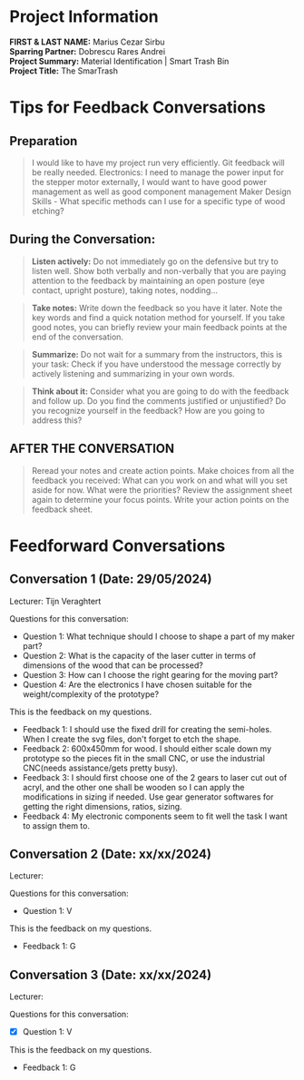 # Project Information

**FIRST & LAST NAME:** Marius Cezar Sirbu  
**Sparring Partner:** Dobrescu Rares Andrei  
**Project Summary:** Material Identification | Smart Trash Bin  
**Project Title:** The SmarTrash

# Tips for Feedback Conversations

## Preparation

> I would like to have my project run very efficiently. Git feedback will be really needed.
> Electronics: I need to manage the power input for the stepper motor externally, I would want to have good power management as well as good component management
> Maker Design Skills - What specific methods can I use for a specific type of wood etching?

## During the Conversation:

> **Listen actively:** Do not immediately go on the defensive but try to listen well. Show both verbally and non-verbally that you are paying attention to the feedback by maintaining an open posture (eye contact, upright posture), taking notes, nodding...

> **Take notes:** Write down the feedback so you have it later. Note the key words and find a quick notation method for yourself. If you take good notes, you can briefly review your main feedback points at the end of the conversation.

> **Summarize:** Do not wait for a summary from the instructors, this is your task: Check if you have understood the message correctly by actively listening and summarizing in your own words.

> **Think about it:** Consider what you are going to do with the feedback and follow up. Do you find the comments justified or unjustified? Do you recognize yourself in the feedback? How are you going to address this?

## AFTER THE CONVERSATION

> Reread your notes and create action points. Make choices from all the feedback you received: What can you work on and what will you set aside for now. What were the priorities? Review the assignment sheet again to determine your focus points. Write your action points on the feedback sheet.

# Feedforward Conversations

## Conversation 1 (Date: 29/05/2024)

Lecturer: Tijn Veraghtert

Questions for this conversation: 

- Question 1: What technique should I choose to shape a part of my maker part?
- Question 2: What is  the capacity of the laser cutter in terms of dimensions of the wood that can be processed?
- Question 3: How can I choose the right gearing for the moving part?
- Question 4: Are the electronics I have chosen suitable for the weight/complexity of the prototype?

This is the feedback on my questions.

- Feedback 1: I should use the fixed drill for creating the semi-holes. When I create the svg files, don't forget to etch the shape.
- Feedback 2: 600x450mm for wood. I should either scale down my prototype so the pieces fit in the small CNC, or use the industrial CNC(needs assistance/gets pretty busy).
- Feedback 3: I should first choose one of the 2 gears to laser cut out of acryl, and the other one shall be wooden so I can apply the modifications in sizing if needed. Use gear generator softwares for getting the right dimensions, ratios, sizing.
- Feedback 4: My electronic components seem to fit well the task I want to assign them to.

## Conversation 2 (Date: xx/xx/2024)

Lecturer:

Questions for this conversation:

- Question 1: V

This is the feedback on my questions.

- Feedback 1: G

## Conversation 3 (Date: xx/xx/2024)

Lecturer:

Questions for this conversation:

- [x] Question 1: V

This is the feedback on my questions.

- Feedback 1: G
